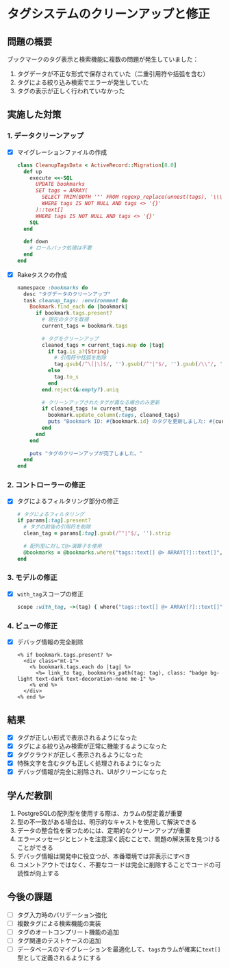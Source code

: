# タグシステムのクリーンアップと修正

## 問題の概要

ブックマークのタグ表示と検索機能に複数の問題が発生していました：

1. タグデータが不正な形式で保存されていた（二重引用符や括弧を含む）
2. タグによる絞り込み検索でエラーが発生していた
3. タグの表示が正しく行われていなかった

## 実施した対策

### 1. データクリーンアップ

- [x] マイグレーションファイルの作成
  ```ruby
  class CleanupTagsData < ActiveRecord::Migration[8.0]
    def up
      execute <<-SQL
        UPDATE bookmarks
        SET tags = ARRAY(
          SELECT TRIM(BOTH '"' FROM regexp_replace(unnest(tags), '\\\\"|\\[|\\]', '', 'g'))
          WHERE tags IS NOT NULL AND tags <> '{}'
        )::text[]
        WHERE tags IS NOT NULL AND tags <> '{}'
      SQL
    end
    
    def down
      # ロールバック処理は不要
    end
  end
  ```

- [x] Rakeタスクの作成
  ```ruby
  namespace :bookmarks do
    desc "タグデータのクリーンアップ"
    task cleanup_tags: :environment do
      Bookmark.find_each do |bookmark|
        if bookmark.tags.present?
          # 現在のタグを取得
          current_tags = bookmark.tags
          
          # タグをクリーンアップ
          cleaned_tags = current_tags.map do |tag|
            if tag.is_a?(String)
              # 引用符や括弧を削除
              tag.gsub(/^\[|\]$/, '').gsub(/^"|"$/, '').gsub(/\\"/, '"').strip
            else
              tag.to_s
            end
          end.reject(&:empty?).uniq
          
          # クリーンアップされたタグが異なる場合のみ更新
          if cleaned_tags != current_tags
            bookmark.update_column(:tags, cleaned_tags)
            puts "Bookmark ID: #{bookmark.id} のタグを更新しました: #{current_tags.inspect} -> #{cleaned_tags.inspect}"
          end
        end
      end
      
      puts "タグのクリーンアップが完了しました。"
    end
  end
  ```

### 2. コントローラーの修正

- [x] タグによるフィルタリング部分の修正
  ```ruby
  # タグによるフィルタリング
  if params[:tag].present?
    # タグの前後の引用符を削除
    clean_tag = params[:tag].gsub(/^"|"$/, '').strip
    
    # 配列型に対して@>演算子を使用
    @bookmarks = @bookmarks.where("tags::text[] @> ARRAY[?]::text[]", clean_tag)
  end
  ```

### 3. モデルの修正

- [x] `with_tag`スコープの修正
  ```ruby
  scope :with_tag, ->(tag) { where("tags::text[] @> ARRAY[?]::text[]", tag) if tag.present? }
  ```

### 4. ビューの修正

- [x] デバッグ情報の完全削除
  ```erb
  <% if bookmark.tags.present? %>
    <div class="mt-1">
      <% bookmark.tags.each do |tag| %>
        <%= link_to tag, bookmarks_path(tag: tag), class: "badge bg-light text-dark text-decoration-none me-1" %>
      <% end %>
    </div>
  <% end %>
  ```

## 結果

- [x] タグが正しい形式で表示されるようになった
- [x] タグによる絞り込み検索が正常に機能するようになった
- [x] タグクラウドが正しく表示されるようになった
- [x] 特殊文字を含むタグも正しく処理されるようになった
- [x] デバッグ情報が完全に削除され、UIがクリーンになった

## 学んだ教訓

1. PostgreSQLの配列型を使用する際は、カラムの型定義が重要
2. 型の不一致がある場合は、明示的なキャストを使用して解決できる
3. データの整合性を保つためには、定期的なクリーンアップが重要
4. エラーメッセージとヒントを注意深く読むことで、問題の解決策を見つけることができる
5. デバッグ情報は開発中に役立つが、本番環境では非表示にすべき
6. コメントアウトではなく、不要なコードは完全に削除することでコードの可読性が向上する

## 今後の課題

- [ ] タグ入力時のバリデーション強化
- [ ] 複数タグによる検索機能の実装
- [ ] タグのオートコンプリート機能の追加
- [ ] タグ関連のテストケースの追加
- [ ] データベースのマイグレーションを最適化して、`tags`カラムが確実に`text[]`型として定義されるようにする